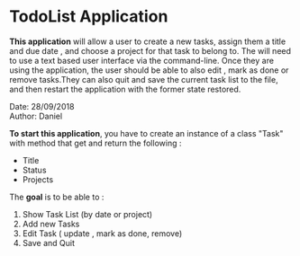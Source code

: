 # TodoList Application

**This application** will allow a user to create a new tasks, assign them a title and due date , and choose a project for that task to belong to. The will need to use a text based user interface via the command-line. Once they are using the application, the user should be able to also edit , mark as done or remove tasks.They can also quit and save the current task list to the file, and then restart the application with the former state restored.

Date: 28/09/2018  
Author: Daniel  

**To start this application**, you have to create an instance of a class "Task" with method that get and return the following :

* Title  
* Status  
* Projects  

The **goal** is to be able to :

1. Show Task List (by date or project)  
1. Add new Tasks  
1. Edit Task ( update , mark as done, remove)  
1. Save and Quit  


